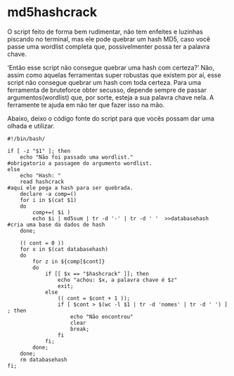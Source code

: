 # md5hashcrack

O script feito de forma bem rudimentar, não tem enfeites e luzinhas piscando no terminal, mas ele pode quebrar um hash MD5, caso você passe uma wordlist completa que, possivelmenter possa ter a palavra chave.

‘Então esse script não consegue quebrar uma hash com certeza?’
Não, assim como aquelas ferramentas super robustas que existem por aí, esse script não consegue quebrar um hash com toda certeza. Para uma ferramenta de bruteforce obter secusso, depende sempre de passar argumentos(wordlist) que, por sorte, esteja a sua palavra chave nela. A ferramente te ajuda em não ter que fazer isso na mão.

Abaixo, deixo o código fonte do script para que vocês possam dar uma olhada e utilizar.

```
#!/bin/bash/
  
if [ -z "$1" ]; then
    echo "Não foi passado uma wordlist."                            #obrigatorio a passagem do argumento wordlist.
else
    echo "Hash: "
    read hashcrack                                                  #aqui ele pega a hash para ser quebrada.
    declare -a comp=()
    for i in $(cat $1)
    do 
        comp+=( $i )
        echo $i | md5sum | tr -d '-' | tr -d ' '  >>databasehash    #cria uma base da dados de hash
    done;

    (( cont = 0 ))
    for x in $(cat databasehash)                                    
    do
        for z in ${comp[$cont]}
        do  
            if [[ $x == "$hashcrack" ]]; then
                echo "achou: $x, a palavra chave é $z"
                exit;
            else
                (( cont = $cont + 1 ));
                if [ $cont > $(wc -l $1 | tr -d 'nomes' | tr -d ' ') ] ; then
                    echo "Não encontrou"
                    clear
                    break;
                fi 
            fi;
        done;
    done;
    rm databasehash
fi;
```
